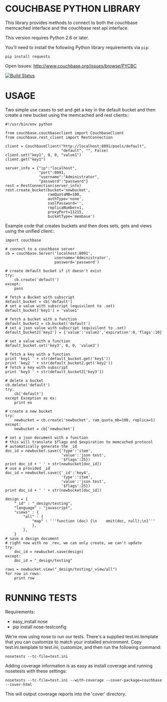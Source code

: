 COUCHBASE PYTHON LIBRARY
========================

This library provides methods to connect to both the couchbase
memcached interface and the couchbase rest api interface.

This version requires Python 2.6 or later.

You'll need to install the following Python library requirements via `pip`:

    pip install requests

Open Issues: http://www.couchbase.org/issues/browse/PYCBC

[![Build Status](https://secure.travis-ci.org/BigBlueHat/couchbase-python-client.png?branch=master)](http://travis-ci.org/BigBlueHat/couchbase-python-client)

USAGE
=====

Two simple use cases to set and get a key in the default bucket
and then create a new bucket using the memcached and rest clients::

    #!/usr/bin/env python

    from couchbase.couchbaseclient import CouchbaseClient
    from couchbase.rest_client import RestConnection

    client = CouchbaseClient("http://localhost:8091/pools/default",
                             "default", "", False)
    client.set("key1", 0, 0, "value1")
    client.get("key1")

    server_info = {"ip":"localhost",
                   "port":8091,
                   "username":"Administrator",
                   "password":"password"}
    rest = RestConnection(server_info)
    rest.create_bucket(bucket='newbucket',
                       ramQuotaMB=100,
                       authType='none',
                       saslPassword='',
                       replicaNumber=1,
                       proxyPort=11215,
                       bucketType='membase')

Example code that creates buckets and then does sets, gets and views using
the unified client::

    import couchbase

    # connect to a couchbase server
    cb = couchbase.Server('localhost:8091',
                          username='Administrator',
                          password='password')

    # create default bucket if it doesn't exist
    try:
        cb.create('default')
    except:
        pass

    # fetch a Bucket with subscript
    default_bucket = cb['default']
    # set a value with subscript (equivilent to .set)
    default_bucket['key1'] = 'value1'

    # fetch a bucket with a function
    default_bucket2 = cb.bucket('default')
    # set a json value with subscript (equivilent to .set)
    default_bucket2['key2'] = {'value':'value2','expiration':0,'flags':10}

    # set a value with a function
    default_bucket.set('key3', 0, 0, 'value3')

    # fetch a key with a function
    print 'key1 ' + str(default_bucket.get('key1'))
    print 'key2 ' + str(default_bucket2.get('key2'))
    # fetch a key with subscript
    print 'key3 ' + str(default_bucket2['key3'])

    # delete a bucket
    cb.delete('default')
    try:
        cb['default']
    except Exception as ex:
        print ex

    # create a new bucket
    try:
        newbucket = cb.create('newbucket', ram_quota_mb=100, replica=1)
    except:
        newbucket = cb['newbucket']

    # set a json document with a function
    # this will translate $flags and $expiration to memcached protocol
    # automatically generate the _id
    doc_id = newbucket.save({'type':'item',
                             'value':'json test',
                             '$flags':25})
    print doc_id + ' ' + str(newbucket[doc_id])
    # use a provided _id
    doc_id = newbucket.save({'_id':'key4',
                             'type':'item',
                             'value':'json test',
                             '$flags':25})
    print doc_id + ' ' + str(newbucket[doc_id])

    design = {
        "_id" : "_design/testing",
        "language" : "javascript",
        "views" : {
            "all" : {
                "map" : '''function (doc) {\n    emit(doc, null);\n}'''
                },
            },
        }
    # save a design document
    # right now with no _rev, we can only create, we can't update
    try:
        doc_id = newbucket.save(design)
    except:
        doc_id = "_design/testing"

    rows = newbucket.view("_design/testing/_view/all")
    for row in rows:
        print row


RUNNING TESTS
=============

Requirements:

  * easy_install nose
  * pip install nose-testconfig

We're now using nose to run our tests. There's a supplied
test.ini.template that you can customize to match your installed
environment. Copy test.ini.template to test.ini, customize, and
then run the following command:

    nosetests --tc-file=test.ini

Adding coverage information is as easy as install coverage and running
nosetests with these settings:

    nosetests --tc-file=test.ini --with-coverage --cover-package=couchbase --cover-html

This will output coverage reports into the 'cover' directory.
